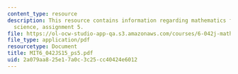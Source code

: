 ```yaml
---
content_type: resource
description: This resource contains information regarding mathematics for computer
  science, assignment 5.
file: https://ol-ocw-studio-app-qa.s3.amazonaws.com/courses/6-042j-mathematics-for-computer-science-spring-2015/2a079aa825e17a0c3c25cc40424e6012_MIT6_042JS15_ps5.pdf
file_type: application/pdf
resourcetype: Document
title: MIT6_042JS15_ps5.pdf
uid: 2a079aa8-25e1-7a0c-3c25-cc40424e6012
---
```

